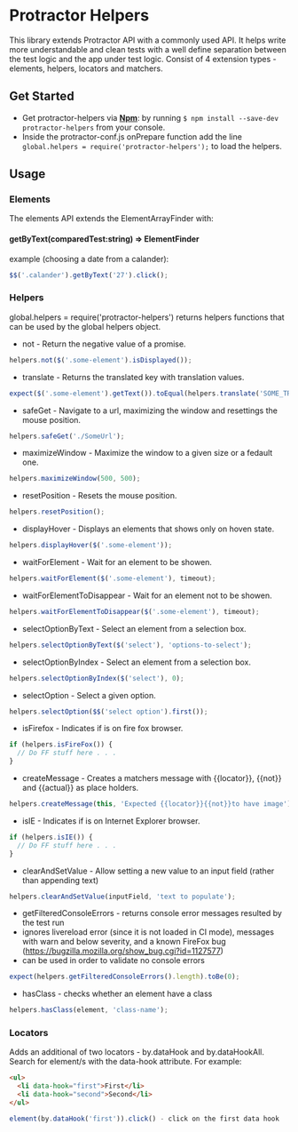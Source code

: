 # Protractor Helpers

This library extends Protractor API with a commonly used API. It helps write more understandable and clean tests with a well define separation between the test logic and the app under test logic. Consist of 4 extension types - elements, helpers, locators and matchers.

## Get Started
* Get protractor-helpers via **[Npm](https://www.npmjs.com/)**: by running `$ npm install --save-dev protractor-helpers` from your console.
* Inside the protractor-conf.js onPrepare function add the line `global.helpers = require('protractor-helpers');` to load the helpers.

## Usage
### Elements
The elements API extends the ElementArrayFinder with:
#### getByText(comparedTest:string) => ElementFinder

example (choosing a date from a calander):
```js
$$('.calander').getByText('27').click();
```

### Helpers
global.helpers = require('protractor-helpers') returns helpers functions that can be used by the global helpers object.

* not - Return the negative value of a promise. 
```js
helpers.not($('.some-element').isDisplayed());
```

* translate - Returns the translated key with translation values.
```js
expect($('.some-element').getText()).toEqual(helpers.translate('SOME_TRANSLATION_KEY'));
```

* safeGet - Navigate to a url, maximizing the window and resettings the mouse position.
```js
helpers.safeGet('./SomeUrl');
```

* maximizeWindow - Maximize the window to a given size or a fedault one.
```js
helpers.maximizeWindow(500, 500);
```

* resetPosition - Resets the mouse position.
```js
helpers.resetPosition();
```

* displayHover - Displays an elements that shows only on hoven state.
```js
helpers.displayHover($('.some-element'));
```

* waitForElement - Wait for an element to be showen.
```js
helpers.waitForElement($('.some-element'), timeout);
```

* waitForElementToDisappear - Wait for an element not to be showen.
```js
helpers.waitForElementToDisappear($('.some-element'), timeout);
```

* selectOptionByText - Select an element from a selection box.
```js
helpers.selectOptionByText($('select'), 'options-to-select');
```

* selectOptionByIndex - Select an element from a selection box.
```js
helpers.selectOptionByIndex($('select'), 0);
```

* selectOption - Select a given option.
```js
helpers.selectOption($$('select option').first());
```

* isFirefox - Indicates if is on fire fox browser.
```js
if (helpers.isFireFox()) {
  // Do FF stuff here . . .
}
```

* createMessage - Creates a matchers message with {{locator}}, {{not}} and {{actual}} as place holders.
```js
helpers.createMessage(this, 'Expected {{locator}}{{not}}to have image') + '.');
```

* isIE - Indicates if is on Internet Explorer browser.
```js
if (helpers.isIE()) {
  // Do FF stuff here . . .
}
```

* clearAndSetValue - Allow setting a new value to an input field (rather than appending text)
```js
helpers.clearAndSetValue(inputField, 'text to populate');
```

* getFilteredConsoleErrors - returns console error messages resulted by the test run
* ignores livereload error (since it is not loaded in CI mode), messages with warn and below severity, and a known FireFox bug (https://bugzilla.mozilla.org/show_bug.cgi?id=1127577)
* can be used in order to validate no console errors
```js
expect(helpers.getFilteredConsoleErrors().length).toBe(0);
```

* hasClass - checks whether an element have a class
```js
helpers.hasClass(element, 'class-name');
```

### Locators
Adds an additional of two locators - by.dataHook and by.dataHookAll.
Search for element/s with the data-hook attribute. For example:
```html
<ul>
  <li data-hook="first">First</li>
  <li data-hook="second">Second</li>
</ul>
```
```js
element(by.dataHook('first')).click() - click on the first data hook
```